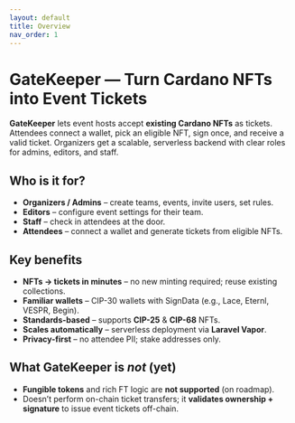 ```yaml
---
layout: default
title: Overview
nav_order: 1
---
```


# GateKeeper — Turn Cardano NFTs into Event Tickets

**GateKeeper** lets event hosts accept **existing Cardano NFTs** as tickets.
Attendees connect a wallet, pick an eligible NFT, sign once, and receive a valid
ticket. Organizers get a scalable, serverless backend with clear roles for
admins, editors, and staff.

## Who is it for?

- **Organizers / Admins** – create teams, events, invite users, set rules.
- **Editors** – configure event settings for their team.
- **Staff** – check in attendees at the door.
- **Attendees** – connect a wallet and generate tickets from eligible NFTs.

## Key benefits

- **NFTs → tickets in minutes** – no new minting required; reuse existing
  collections.
- **Familiar wallets** – CIP-30 wallets with SignData (e.g., Lace, Eternl,
  VESPR, Begin).
- **Standards-based** – supports **CIP-25** & **CIP-68** NFTs.
- **Scales automatically** – serverless deployment via **Laravel Vapor**.
- **Privacy-first** – no attendee PII; stake addresses only.

## What GateKeeper is *not* (yet)

- **Fungible tokens** and rich FT logic are **not supported** (on roadmap).
- Doesn’t perform on-chain ticket transfers; it **validates ownership +
  signature** to issue event tickets off-chain.
